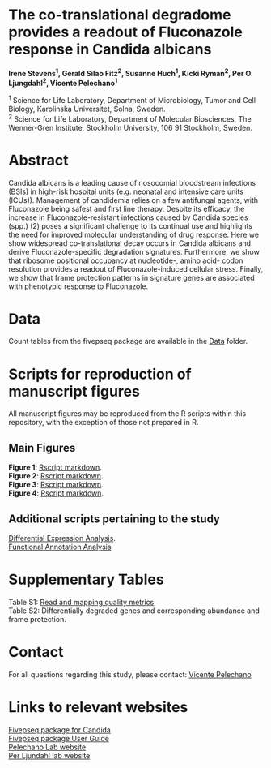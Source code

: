 # **The co-translational degradome provides a readout of Fluconazole response in Candida albicans**

**Irene Stevens<sup>1</sup>, Gerald Silao Fitz<sup>2</sup>, Susanne Huch<sup>1</sup>, Kicki Ryman<sup>2</sup>, Per O. Ljungdahl<sup>2</sup>, Vicente Pelechano<sup>1</sup>**


<sup>1</sup> Science for Life Laboratory, Department of Microbiology, Tumor and Cell Biology, Karolinska Universitet, Solna, Sweden.     
<sup>2</sup> Science for Life Laboratory, Department of Molecular Biosciences, The Wenner-Gren Institute, Stockholm University, 106 91 Stockholm, Sweden. 


# **Abstract**
Candida albicans is a leading cause of nosocomial bloodstream infections (BSIs) in high-risk hospital units (e.g. neonatal and intensive care units (ICUs)). Management of candidemia relies on a few antifungal agents, with Fluconazole being safest and first line therapy. Despite its efficacy, the increase in Fluconazole-resistant infections caused by Candida species (spp.) (2) poses a significant challenge to its continual use and highlights the need for improved molecular understanding of drug response. Here we show widespread co-translational decay occurs in Candida albicans and derive Fluconazole-specific degradation signatures. Furthermore, we show that ribosome positional occupancy at nucleotide-, amino acid- codon resolution provides a readout of Fluconazole-induced cellular stress. Finally, we show that frame protection patterns in signature genes are associated with phenotypic response to Fluconazole.

# **Data**
Count tables from the fivepseq package are available in the [Data](https://github.com/irenestevens8/Candida_degradome/tree/main/Data) folder. 

# **Scripts for reproduction of manuscript figures**
All manuscript figures may be reproduced from the R scripts within this repository, with the exception of those not prepared in R.


## **Main Figures**

**Figure 1**: [Rscript markdown](https://github.com/irenestevens8/Candida_degradome).    
**Figure 2**: [Rscript markdown](https://github.com/irenestevens8/Candida_degradome).  
**Figure 3**: [Rscript markdown](https://github.com/irenestevens8/Candida_degradome).                    
**Figure 4**: [Rscript markdown](https://github.com/irenestevens8/Candida_degradome).    

## **Additional scripts pertaining to the study**

[Differential Expression Analysis](https://github.com/irenestevens8/Candida_degradome).                   
[Functional Annotation Analysis](https://david.ncifcrf.gov/)

# **Supplementary Tables** 

Table S1: [Read and mapping quality metrics](https://github.com/irenestevens8/Candida_degradome/tree/main/Supplementary%20Tables/Table%20S1.xlsx)                                      
Table S2: Differentially degraded genes and corresponding abundance and frame protection.

# **Contact** 
For all questions regarding this study, please contact:
[Vicente Pelechano](vicente.pelechano.garcia@ki.se)                   

# **Links to relevant websites** 
[Fivepseq package for Candida ](https://github.com/irenestevens8/fivepseq/tree/Candida)           
[Fivepseq package User Guide](https://fivepseq.readthedocs.io/en/latest/)                             
[Pelechano Lab website](https://pelechanolab.com/)                     
[Per Ljundahl lab website ](https://www.scilifelab.se/researchers/per-o-ljungdahl/)            
